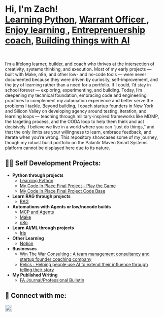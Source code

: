 <h1>Hi, I'm Zach! <br/><a href="https://codeinplace.stanford.edu/cip5/certificate/8celac">Learning Python</a>, <a href="https://www.lineofdeparture.army.mil/Journals/Field-Artillery/FA-2024-Issue-2/-Beyond-destruction/"> Warrant Officer </a>, <a href="https://lyrical-firefly-277.notion.site/Welcome-to-My-Learning-and-Self-Development-Hub-2196871c567880d1ad4adb37b1673d76"> Enjoy learning </a>, <a href="https://winthewar.co/">Entreprenuership coach</a>, <a href="https://www.relics.life"> Building things with AI</a> </h1>
<br/>
<p>I’m a lifelong learner, builder, and coach who thrives at the intersection of creativity, systems thinking, and execution. Most of my early projects — built with Make, n8n, and other low- and no-code tools — were never documented because they were driven by curiosity, self-improvement, and the joy of learning rather than a need for a portfolio. If I could, I’d stay in school forever — exploring, experimenting, and building. Today, I’m deepening my technical foundation, embracing code and engineering practices to complement my automation experience and better serve the problems I tackle. Beyond building, I coach startup founders in New York and Silicon Valley on developing agency around testing, iteration, and learning loops — teaching through military-inspired frameworks like MDMP, the targeting process, and the OODA loop to help them think and act decisively. I believe we live in a world where you can “just do things,” and that the only limits are your willingness to learn, embrace feedback, and iterate when you’re wrong. This repository showcases some of my journey, though my robust build portfolio on the Palantir Maven Smart Systems platform cannot be displayed here due to its nature.</p>
<h2>👨‍💻 Self Development Projects:</h2>

- <b>Python through projects</b>
  - [Learning Python](https://github.com/zzayac5/Learning_python)
  - [My Code In Place Final Project - Play the Game](https://codeinplace.stanford.edu/cip5/share/uIeytr79GxPGDgvDcEX4)
  - [My Code In Place Final Project Code Base](https://github.com/zzayac5/Learning_python/blob/main/finalproject.py)
- <b> Learn RAG through projects </b>
  - [RAG](https://github.com/zzayac5/Learning_RAG)
- <b> Automations with Agents or low/nocode builds </b>
  - [MCP and Agents](https://github.com/zzayac5/MyFirstAgentBuild)
  - [Make](https://github.com/zzayac5/Automation_projects)
  - [n8n](https://github.com/zzayac5/Automation_projects)
- <b>Learn AI/ML through projects</b>
  - [Iris](https://github.com/zzayac5/Learn_ai_now/blob/main/Iris_Classification.py)
- <b>Other Learning</b>
  - [Notion](https://lyrical-firefly-277.notion.site/Welcome-to-My-Learning-and-Self-Development-Hub-2196871c567880d1ad4adb37b1673d76)
- <b> Businesses </b>
  - [Win The War Consulting : A team management consultancy and startup founder coaching company](https://winthewar.co)
  - [Relics : Helping people use AI to extend their influence through telling their story](https://www.relics.life)
- <b> My Published Writing </b>
  - [FA Journal/Professional Bulletin](https://www.lineofdeparture.army.mil/Journals/Field-Artillery/FA-2024-Issue-2/-Beyond-destruction/)

<h2> 🤳 Connect with me:</h2>

[<img align="left" alt="JoshMadakor | LinkedIn" width="22px" src="https://cdn.jsdelivr.net/npm/simple-icons@v3/icons/linkedin.svg" />][linkedin]


[linkedin]: https://www.linkedin.com/in/zachary-zayac-90820a48/

<!--
**joshmadakor1/joshmadakor1** is a ✨ _special_ ✨ repository because its `README.md` (this file) appears on your GitHub profile.

Here are some ideas to get you started:

- 🔭 I’m currently working on ...
- 🌱 I’m currently learning ...
- 👯 I’m looking to collaborate on ...
- 🤔 I’m looking for help with ...
- 💬 Ask me about ...
- 📫 How to reach me: ...
- 😄 Pronouns: ...
- ⚡ Fun fact: ...
-->
